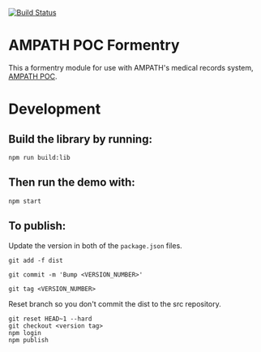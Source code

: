 [![Build Status](https://travis-ci.org/AMPATH/ngx-openmrs-formentry.svg?branch=master)](https://travis-ci.org/AMPATH/ngx-openmrs-formentry)

# AMPATH POC Formentry

This a formentry module for use with AMPATH's medical records system, [AMPATH POC](https://github.com/ampath/ng2-amrs).

# Development

## Build the library by running:

`npm run build:lib`

## Then run the demo with:

`npm start`

## To publish:

Update the version in both of the `package.json` files.

`git add -f dist`

`git commit -m 'Bump <VERSION_NUMBER>'`

`git tag <VERSION_NUMBER>`

Reset branch so you don't commit the dist to the src repository.

```
git reset HEAD~1 --hard
git checkout <version tag>
npm login
npm publish
```
